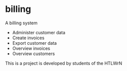 # billing
A billing system
- Administer customer data
- Create invoices
- Export customer data
- Overview invoices
- Overview customers

This is a project is developed by students of the HTLWrN 
